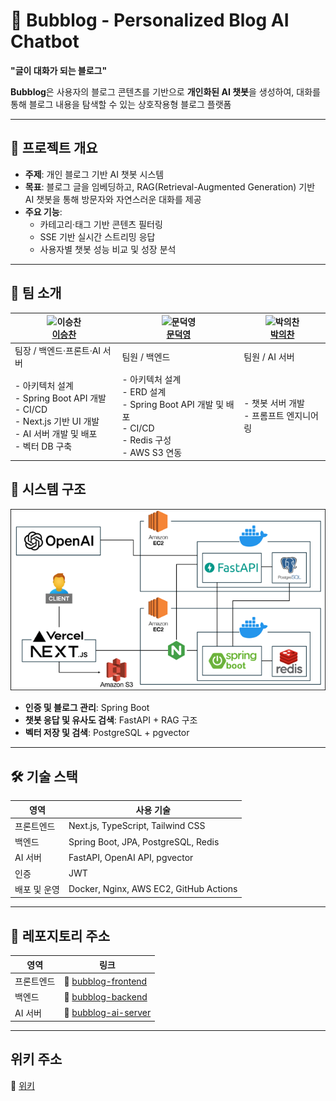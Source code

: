 # 🫧 Bubblog - Personalized Blog AI Chatbot
**"글이 대화가 되는 블로그"**

**Bubblog**은 사용자의 블로그 콘텐츠를 기반으로 **개인화된 AI 챗봇**을 생성하여, 
대화를 통해 블로그 내용을 탐색할 수 있는 상호작용형 블로그 플랫폼

---

## 📌 프로젝트 개요

- **주제**: 개인 블로그 기반 AI 챗봇 시스템  
- **목표**: 블로그 글을 임베딩하고, RAG(Retrieval-Augmented Generation) 기반 AI 챗봇을 통해 방문자와 자연스러운 대화를 제공  
- **주요 기능**:
  - 카테고리·태그 기반 콘텐츠 필터링
  - SSE 기반 실시간 스트리밍 응답
  - 사용자별 챗봇 성능 비교 및 성장 분석

---

## 👥 팀 소개

| ![이승찬](https://github.com/chan000518.png?size=60) <br> [**이승찬**](https://github.com/chan000518) | ![문덕영](https://github.com/mdy3722.png?size=60) <br> [**문덕영**](https://github.com/mdy3722) | ![박의찬](https://github.com/ekdnlt714714.png?size=60) <br> [**박의찬**](https://github.com/ekdnlt714714) |
|------------------|------------------|------------------|
| 팀장 / 백엔드·프론트·AI 서버 | 팀원 / 백엔드 | 팀원 / AI 서버 |
| - 아키텍처 설계 <br> - Spring Boot API 개발 <br> - CI/CD <br> - Next.js 기반 UI 개발 <br> - AI 서버 개발 및 배포 <br> - 벡터 DB 구축 | - 아키텍처 설계 <br> - ERD 설계 <br> - Spring Boot API 개발 및 배포 <br> - CI/CD <br> - Redis 구성 <br> - AWS S3 연동 | - 챗봇 서버 개발 <br> - 프롬프트 엔지니어링 |

## 🧱 시스템 구조
![시스템 아키텍처](docs/bubblog-시스템아키텍처.png)

* **인증 및 블로그 관리**: Spring Boot
* **챗봇 응답 및 유사도 검색**: FastAPI + RAG 구조
* **벡터 저장 및 검색**: PostgreSQL + pgvector

---

## 🛠 기술 스택

| 영역      | 사용 기술                                  |
| ------- | -------------------------------------- |
| 프론트엔드   | Next.js, TypeScript, Tailwind CSS      |
| 백엔드     | Spring Boot, JPA, PostgreSQL, Redis    |
| AI 서버   | FastAPI, OpenAI API, pgvector          |
| 인증      | JWT                                    |
| 배포 및 운영 | Docker, Nginx, AWS EC2, GitHub Actions |

---

## 📂 레포지토리 주소

| 영역    | 링크                                                                    |
| ----- | --------------------------------------------------------------------- |
| 프론트엔드 | 🔗 [bubblog-frontend](https://github.com/bubblog/bubblog-FE)   |
| 백엔드   | 🔗 [bubblog-backend](https://github.com/bubblog/bubblog-BE)     |
| AI 서버 | 🔗 [bubblog-ai-server](https://github.com/bubblog/bubblog-AI) |

---

## 위키 주소
🔗 [위키](https://github.com/bubblog/.github/wiki)

